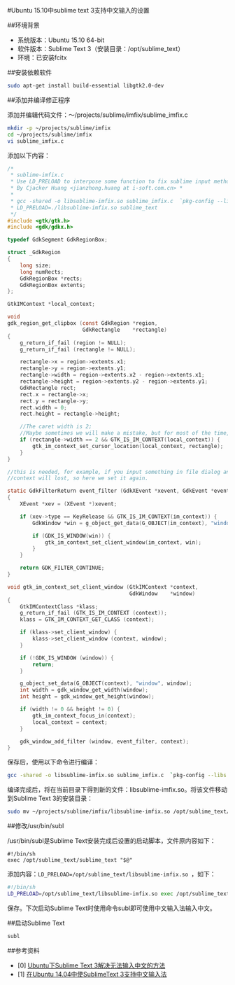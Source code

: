 #Ubuntu 15.10中sublime text 3支持中文输入的设置

##环境背景

* 系统版本：Ubuntu 15.10 64-bit
* 软件版本：Sublime Text 3（安装目录：/opt/sublime_text）
* 环境：已安装fcitx

##安装依赖软件

```sh
sudo apt-get install build-essential libgtk2.0-dev
```

##添加并编译修正程序

添加并编辑代码文件：～/projects/sublime/imfix/sublime_imfix.c

```sh
mkdir -p ~/projects/sublime/imfix
cd ~/projects/sublime/imfix
vi sublime_imfix.c
```

添加以下内容：

```c
/*
 * sublime-imfix.c
 * Use LD_PRELOAD to interpose some function to fix sublime input method support for linux.
 * By Cjacker Huang <jianzhong.huang at i-soft.com.cn> *
 *
 * gcc -shared -o libsublime-imfix.so sublime_imfix.c  `pkg-config --libs --cflags gtk+-2.0` -fPIC
 * LD_PRELOAD=./libsublime-imfix.so sublime_text
 */
#include <gtk/gtk.h>
#include <gdk/gdkx.h>

typedef GdkSegment GdkRegionBox;

struct _GdkRegion
{
    long size;
    long numRects;
    GdkRegionBox *rects;
    GdkRegionBox extents;
};

GtkIMContext *local_context;

void
gdk_region_get_clipbox (const GdkRegion *region,
                        GdkRectangle    *rectangle)
{
    g_return_if_fail (region != NULL);
    g_return_if_fail (rectangle != NULL);

    rectangle->x = region->extents.x1;
    rectangle->y = region->extents.y1;
    rectangle->width = region->extents.x2 - region->extents.x1;
    rectangle->height = region->extents.y2 - region->extents.y1;
    GdkRectangle rect;
    rect.x = rectangle->x;
    rect.y = rectangle->y;
    rect.width = 0;
    rect.height = rectangle->height;

    //The caret width is 2;
    //Maybe sometimes we will make a mistake, but for most of the time, it should be the caret.
    if (rectangle->width == 2 && GTK_IS_IM_CONTEXT(local_context)) {
        gtk_im_context_set_cursor_location(local_context, rectangle);
    }
}

//this is needed, for example, if you input something in file dialog and return back the edit area
//context will lost, so here we set it again.

static GdkFilterReturn event_filter (GdkXEvent *xevent, GdkEvent *event, gpointer im_context)
{
    XEvent *xev = (XEvent *)xevent;

    if (xev->type == KeyRelease && GTK_IS_IM_CONTEXT(im_context)) {
        GdkWindow *win = g_object_get_data(G_OBJECT(im_context), "window");

        if (GDK_IS_WINDOW(win)) {
            gtk_im_context_set_client_window(im_context, win);
        }
    }

    return GDK_FILTER_CONTINUE;
}

void gtk_im_context_set_client_window (GtkIMContext *context,
                                       GdkWindow    *window)
{
    GtkIMContextClass *klass;
    g_return_if_fail (GTK_IS_IM_CONTEXT (context));
    klass = GTK_IM_CONTEXT_GET_CLASS (context);

    if (klass->set_client_window) {
        klass->set_client_window (context, window);
    }

    if (!GDK_IS_WINDOW (window)) {
        return;
    }

    g_object_set_data(G_OBJECT(context), "window", window);
    int width = gdk_window_get_width(window);
    int height = gdk_window_get_height(window);

    if (width != 0 && height != 0) {
        gtk_im_context_focus_in(context);
        local_context = context;
    }

    gdk_window_add_filter (window, event_filter, context);
}
```

保存后，使用以下命令进行编译：

```sh
gcc -shared -o libsublime-imfix.so sublime_imfix.c  `pkg-config --libs --cflags gtk+-2.0` -fPIC
```

编译完成后，将在当前目录下得到新的文件：libsublime-imfix.so。将该文件移动到Sublime Text 3的安装目录：

```sh
sudo mv ~/projects/sublime/imfix/libsublime-imfix.so /opt/sublime_text/
```

##修改/usr/bin/subl

/usr/bin/subl是Sublime Text安装完成后设置的启动脚本，文件原内容如下：

```
#!/bin/sh
exec /opt/sublime_text/sublime_text "$@"
```

添加内容：`LD_PRELOAD=/opt/sublime_text/libsublime-imfix.so `，如下：

```sh
#!/bin/sh
LD_PRELOAD=/opt/sublime_text/libsublime-imfix.so exec /opt/sublime_text/sublime_text "$@"
```

保存。下次启动Sublime Text时使用命令subl即可使用中文输入法输入中文。

##启动Sublime Text

```sh
subl
```

##参考资料

* [0] [Ubuntu下Sublime Text 3解决无法输入中文的方法](http://jingyan.baidu.com/article/f3ad7d0ff8731609c3345b3b.html)
* [1] [在Ubuntu 14.04中使SublimeText 3支持中文输入法](http://blog.csdn.net/cywosp/article/details/32350899)